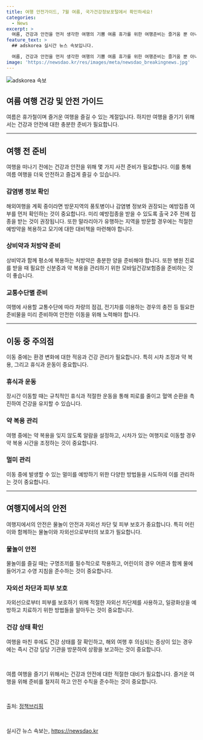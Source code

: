 ```yaml
---
title: 여행 안전가이드, 7월 여름, 국가건강정보포털에서 확인하세요!
categories:
  - News
excerpt: >
  여름, 건강과 안전을 먼저 생각한 여행의 기쁨 여름 휴가를 위한 여행준비는 즐거움 뿐 아니라 건강과 안전까지 고려해야 합니다. 해외여행 계획 시 감염병 정보와 예방접종, 상비약 및 처방약 준비, 교통수단별 준비 등을 고려해야 합니다. 또한 이동 중 주의사항과 자외선 차단, 피부보호법, 물놀이 안전까지도 신경 써야 합니다. 예방이 중요한 여름 여행, 건강과 안전을 먼저 생각하며 편안한 휴가를 즐기세요.
feature_text: >
  ## adskorea 실시간 뉴스 속보입니다.

  여름, 건강과 안전을 먼저 생각한 여행의 기쁨 여름 휴가를 위한 여행준비는 즐거움 뿐 아니라 건강과 안전까지 고려해야 합니다. 해외여행 계획 시 감염병 정보와 예방접종, 상비약 및 처방약 준비, 교통수단별 준비 등을 고려해야 합니다. 또한 이동 중 주의사항과 자외선 차단, 피부보호법, 물놀이 안전까지도 신경 써야 합니다. 예방이 중요한 여름 여행, 건강과 안전을 먼저 생각하며 편안한 휴가를 즐기세요.
image: 'https://newsdao.kr/res/images/meta/newsdao_breakingnews.jpg'
---
```


<p><img src="https://newsdao.kr/res/images/meta/newsdao_breakingnews.jpg" alt="adskorea 속보" /></p>

<h2 data-ke-size="size26">여름 여행 건강 및 안전 가이드</h2>

<p data-ke-size="size16">여름은 휴가철이며 즐거운 여행을 즐길 수 있는 계절입니다. 하지만 여행을 즐기기 위해서는 건강과 안전에 대한 충분한 준비가 필요합니다.</p>

<hr>

<h2 data-ke-size="size24">여행 전 준비</h2>

<p data-ke-size="size16">여행을 떠나기 전에는 건강과 안전을 위해 몇 가지 사전 준비가 필요합니다. 이를 통해 여름 여행을 더욱 안전하고 즐겁게 즐길 수 있습니다.</p>

<h3><b>감염병 정보 확인</b></h3>

<p data-ke-size="size16">해외여행을 계획 중이라면 방문지역의 풍토병이나 감염병 정보와 권장되는 예방접종 여부를 먼저 확인하는 것이 중요합니다. 미리 예방접종을 받을 수 있도록 출국 2주 전에 접종을 받는 것이 권장됩니다. 또한 말라리아가 유행하는 지역을 방문할 경우에는 적절한 예방약을 복용하고 모기에 대한 대비책을 마련해야 합니다.</p>

<h3><b>상비약과 처방약 준비</b></h3>

<p data-ke-size="size16">상비약과 함께 평소에 복용하는 처방약은 충분한 양을 준비해야 합니다. 또한 병원 진료를 받을 때 필요한 신분증과 약 복용을 관리하기 위한 모바일건강보험증을 준비하는 것이 좋습니다.</p>

<h3><b>교통수단별 준비</b></h3>

<p data-ke-size="size16">여행에 사용할 교통수단에 따라 차량의 점검, 전기차를 이용하는 경우의 충전 등 필요한 준비물을 미리 준비하여 안전한 이동을 위해 노력해야 합니다.</p>

<hr>

<h2 data-ke-size="size24">이동 중 주의점</h2>

<p data-ke-size="size16">이동 중에는 환경 변화에 대한 적응과 건강 관리가 필요합니다. 특히 시차 조정과 약 복용, 그리고 휴식과 운동이 중요합니다.</p>

<h3><b>휴식과 운동</b></h3>

<p data-ke-size="size16">장시간 이동할 때는 규칙적인 휴식과 적절한 운동을 통해 피로를 줄이고 혈액 순환을 촉진하여 건강을 유지할 수 있습니다.</p>

<h3><b>약 복용 관리</b></h3>

<p data-ke-size="size16">여행 중에는 약 복용을 잊지 않도록 알람을 설정하고, 시차가 있는 여행지로 이동할 경우 약 복용 시간을 조정하는 것이 중요합니다.</p>

<h3><b>멀미 관리</b></h3>

<p data-ke-size="size16">이동 중에 발생할 수 있는 멀미를 예방하기 위한 다양한 방법들을 시도하여 이를 관리하는 것이 중요합니다.</p>

<hr>

<h2 data-ke-size="size24">여행지에서의 안전</h2>

<p data-ke-size="size16">여행지에서의 안전은 물놀이 안전과 자외선 차단 및 피부 보호가 중요합니다. 특히 어린이와 함께하는 물놀이와 자외선으로부터의 보호가 필요합니다.</p>

<h3><b>물놀이 안전</b></h3>

<p data-ke-size="size16">물놀이를 즐길 때는 구명조끼를 필수적으로 착용하고, 어린이의 경우 어른과 함께 물에 들어가고 수영 지침을 준수하는 것이 중요합니다.</p>

<h3><b>자외선 차단과 피부 보호</b></h3>

<p data-ke-size="size16">자외선으로부터 피부를 보호하기 위해 적절한 자외선 차단제를 사용하고, 일광화상을 예방하고 치료하기 위한 방법들을 알아두는 것이 중요합니다.</p>

<h3><b>건강 상태 확인</b></h3>

<p data-ke-size="size16">여행을 마친 후에도 건강 상태를 잘 확인하고, 해외 여행 후 의심되는 증상이 있는 경우에는 즉시 건강 담당 기관을 방문하여 상황을 보고하는 것이 중요합니다.</p>

<p data-ke-size="size16">&nbsp;</p>

<p data-ke-size="size16">여름 여행을 즐기기 위해서는 건강과 안전에 대한 적절한 대비가 필요합니다. 즐거운 여행을 위해 준비를 철저히 하고 안전 수칙을 준수하는 것이 중요합니다.</p>

<p data-ke-size="size16">&nbsp;</p>

<p data-ke-size="size16">출처: <a href="https://https://www.korea.kr/news/policyBriefingView.do?newsId=156416848" target="_blank">정책브리핑</a></p>

<p data-ke-size="size16">&nbsp;</p>
실시간 뉴스 속보는, <a href="https://newsdao.kr" rel="dofollow">https://newsdao.kr</a>


